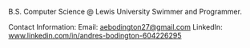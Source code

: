B.S. Computer Science @ Lewis University
Swimmer and Programmer.



Contact Information:
Email: aebodington27@gmail.com
LinkedIn: www.linkedin.com/in/andres-bodington-604226295


